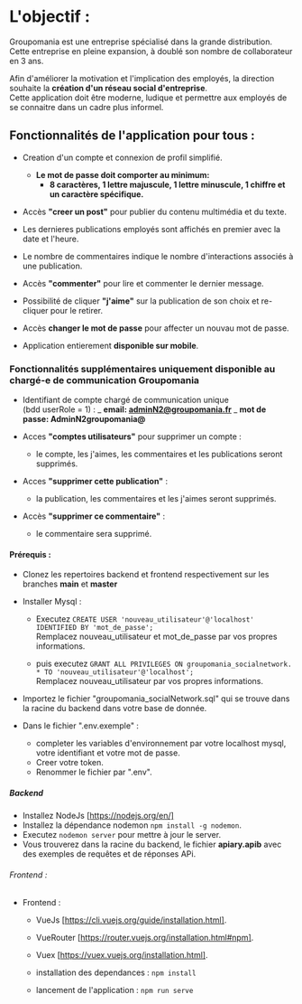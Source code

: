 # L'objectif :

Groupomania est une entreprise spécialisé dans la grande distribution. Cette entreprise en pleine expansion, à doublé son nombre de collaborateur en 3 ans.

Afin d'améliorer la motivation et l'implication des employés, la direction souhaite la **création d'un réseau social d'entreprise**.  
Cette application doit être moderne, ludique et permettre aux employés de se connaitre dans un cadre plus informel.

## Fonctionnalités de l'application pour tous :

- Creation d'un compte et connexion de profil simplifié.

  - **Le mot de passe doit comporter au minimum:**
    - **8 caractères, 1 lettre majuscule, 1 lettre minuscule, 1 chiffre et un caractère spécifique.**

- Accès **"creer un post"** pour publier du contenu multimédia et du texte.
- Les dernieres publications employés sont affichés en premier avec la date et l'heure.
- Le nombre de commentaires indique le nombre d'interactions associés à une publication.
- Accès **"commenter"** pour lire et commenter le dernier message.
- Possibilité de cliquer **"j'aime"** sur la publication de son choix et re-cliquer pour le retirer.
- Accès **changer le mot de passe** pour affecter un nouvau mot de passe.
- Application entierement **disponible sur mobile**.

### Fonctionnalités supplémentaires uniquement disponible au chargé-e de communication Groupomania

- Identifiant de compte chargé de communication unique  
  (bdd userRole = 1) :
  _ **email: adminN2@groupomania.fr**
  _ **mot de passe: AdminN2groupomania@**
- Acces **"comptes utilisateurs"** pour supprimer un compte :

  - le compte, les j'aimes, les commentaires et les publications seront supprimés.

- Acces **"supprimer cette publication"** :

  - la publication, les commentaires et les j'aimes seront supprimés.

- Accès **"supprimer ce commentaire"** :
  - le commentaire sera supprimé.

#### Prérequis :

- Clonez les repertoires backend et frontend respectivement sur les branches **main** et **master**

- Installer Mysql :

  - Executez `CREATE USER 'nouveau_utilisateur'@'localhost' IDENTIFIED BY 'mot_de_passe';`  
    Remplacez nouveau_utilisateur et mot_de_passe par vos propres informations.

  - puis executez `GRANT ALL PRIVILEGES ON groupomania_socialnetwork. * TO 'nouveau_utilisateur'@'localhost';`  
    Remplacez nouveau_utilisateur par vos propres informations.

- Importez le fichier "groupomania_socialNetwork.sql" qui se trouve dans la racine du backend dans votre base de donnée.

- Dans le fichier ".env.exemple" :
  - completer les variables d'environnement par votre localhost mysql, votre identifiant et votre mot de passe.
  - Creer votre token.
  - Renommer le fichier par ".env".

##### Backend

- Installez NodeJs [https://nodejs.org/en/]
- Installez la dépendance nodemon `npm install -g nodemon`.
- Executez `nodemon server` pour mettre à jour le server.
- Vous trouverez dans la racine du backend, le fichier **apiary.apib** avec des exemples de requêtes et de réponses APi.

###### Frontend :

- Frontend :

  - VueJs [https://cli.vuejs.org/guide/installation.html].
  - VueRouter [https://router.vuejs.org/installation.html#npm].
  - Vuex [https://vuex.vuejs.org/installation.html].

  - installation des dependances : `npm install`
  - lancement de l'application : `npm run serve`




